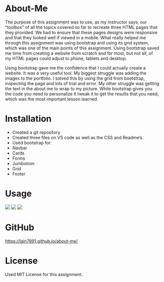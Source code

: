# About-Me

The purpose of this assignment was to use, as my instructor says, our “toolbox” of all the topics covered so far to recreate three HTML pages that they provided. We had to ensure that these pages designs were responsive and that they looked well if viewed in a mobile. What really helped me through this assignment was using bootstrap and using its grid system, which was one of the main points of this assignment. Using bootstrap saved me time from creating a website from scratch and for most, but not all, of my HTML pages could adjust to phone, tablets and desktop.

Using bootstrap gave me the confidence that I could actually create a website. It was a very useful tool. My biggest struggle was adding the images to the portfolio. I solved this by using the grid from bootstrap, inspecting the page and lots of trial and error. My other struggle was getting the text in the about me to wrap to my picture. While bootstrap gives you the code you need to personalize it tweak it to get the results that you need, which was the most important lesson learned. 

# Installation

* Created a git repository
* Created three files on VS code as well as the CSS and Readme’s.
* Used bootstrap for:
* Navbar
* Cards
* Forms
* Jumbotron
* Grid
* Footer

# Usage

<img src="assets/images/aboutMe2.png">

<img src="assets/images/contactPage.png">

<img src ="assets/images/PortfolioPage3.png">

# GitHub

https://lain7891.github.io/about-me/

# License

Used MIT License for this assignment. 
